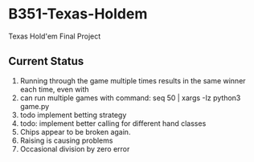 # B351-Texas-Holdem
Texas Hold'em Final Project

## Current Status
1. Running through the game multiple times results in the same winner each time, even with
2. can run multiple games with command: seq 50 | xargs -Iz python3 game.py
3. todo implement betting strategy
4. todo: implement better calling for different hand classes
5. Chips appear to be broken again.
6. Raising is causing problems
7. Occasional division by zero error
